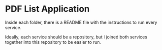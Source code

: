 # PDF List Application

Inside each folder, there is a README file with the instructions to run every service.

Ideally, each service should be a repository, but I joined both services together into this repository to be easier to run.
